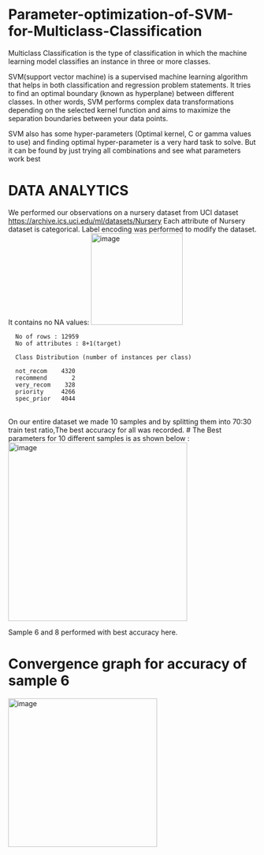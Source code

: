 # Parameter-optimization-of-SVM-for-Multiclass-Classification

Multiclass Classification is the type of classification in which the machine learning model classifies an instance in three or more classes.

SVM(support vector machine) is a supervised machine learning algorithm that helps in both classification and regression problem statements. It tries to find an optimal boundary (known as hyperplane) between different classes. In other words, SVM performs complex data transformations depending on the selected kernel function and aims to maximize the separation boundaries between your data points.

SVM also has some hyper-parameters (Optimal kernel, C or gamma values to use) and finding optimal hyper-parameter is a very hard task to solve. But it can be found by just trying all combinations and see what parameters work best

# DATA ANALYTICS
We performed our observations on a nursery dataset from UCI dataset https://archive.ics.uci.edu/ml/datasets/Nursery 
Each attribute of Nursery dataset is categorical.
Label encoding was performed to modify the dataset.
It contains no NA values:
<img width="186" alt="image" src="https://user-images.githubusercontent.com/65918628/232877658-05e9c531-1c56-4f21-96c3-5997460aa252.png">

      No of rows : 12959
      No of attributes : 8+1(target)

      Class Distribution (number of instances per class)

      not_recom    4320   
      recommend       2   
      very_recom    328   
      priority     4266   
      spec_prior   4044   

<br/>
On our entire dataset we made 10 samples and by splitting them into 70:30 train test ratio,The best accuracy for all was recorded.
# The Best parameters for 10 different samples is as shown below :
<img width="363" alt="image" src="https://user-images.githubusercontent.com/65918628/233064119-c6d5c2a6-4dc1-499f-a90c-48a678726a5b.png">


Sample 6 and 8 performed with best accuracy here.
   
# Convergence graph for accuracy of sample 6 
<img width="302" alt="image" src="https://user-images.githubusercontent.com/65918628/233078814-af690d27-0925-4ba8-a0a7-77c8959b3396.png">





